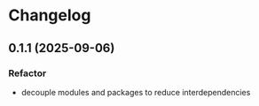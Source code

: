 # Changelog

## 0.1.1 (2025-09-06)

### Refactor

- decouple modules and packages to reduce interdependencies
